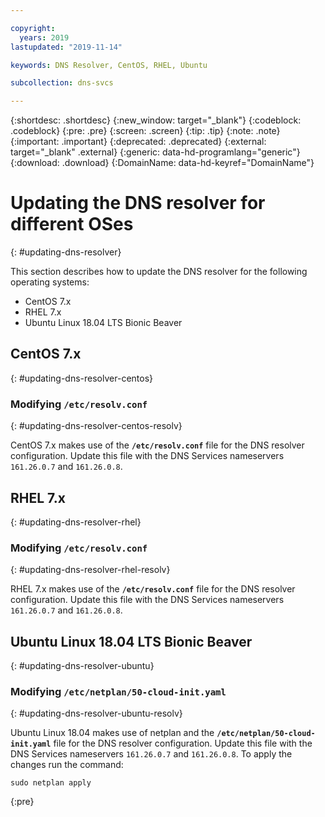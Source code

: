 ```yaml
---

copyright:
  years: 2019
lastupdated: "2019-11-14"

keywords: DNS Resolver, CentOS, RHEL, Ubuntu

subcollection: dns-svcs

---
```



{:shortdesc: .shortdesc}
{:new_window: target="_blank"}
{:codeblock: .codeblock}
{:pre: .pre}
{:screen: .screen}
{:tip: .tip}
{:note: .note}
{:important: .important}
{:deprecated: .deprecated}
{:external: target="_blank" .external}
{:generic: data-hd-programlang="generic"}
{:download: .download}
{:DomainName: data-hd-keyref="DomainName"}



# Updating the DNS resolver for different OSes
{: #updating-dns-resolver}

This section describes how to update the DNS resolver for the following operating systems:

 - CentOS 7.x
 - RHEL 7.x
 - Ubuntu Linux 18.04 LTS Bionic Beaver
 

## CentOS 7.x
{: #updating-dns-resolver-centos}

### Modifying **`/etc/resolv.conf`**
{: #updating-dns-resolver-centos-resolv}

CentOS 7.x makes use of the **`/etc/resolv.conf`** file for the DNS resolver configuration. Update this file with the DNS Services nameservers `161.26.0.7` and `161.26.0.8`.

## RHEL 7.x
{: #updating-dns-resolver-rhel}

### Modifying **`/etc/resolv.conf`**
{: #updating-dns-resolver-rhel-resolv}

RHEL 7.x makes use of the **`/etc/resolv.conf`** file for the DNS resolver configuration. Update this file with the DNS Services nameservers `161.26.0.7` and `161.26.0.8`.

## Ubuntu Linux 18.04 LTS Bionic Beaver
{: #updating-dns-resolver-ubuntu}

### Modifying **`/etc/netplan/50-cloud-init.yaml`**
{: #updating-dns-resolver-ubuntu-resolv}

Ubuntu Linux 18.04 makes use of netplan and the **`/etc/netplan/50-cloud-init.yaml`** file for the DNS resolver configuration. Update this file with the DNS Services nameservers `161.26.0.7` and `161.26.0.8`. To apply the changes run the command:

```console
sudo netplan apply
```
{:pre}
